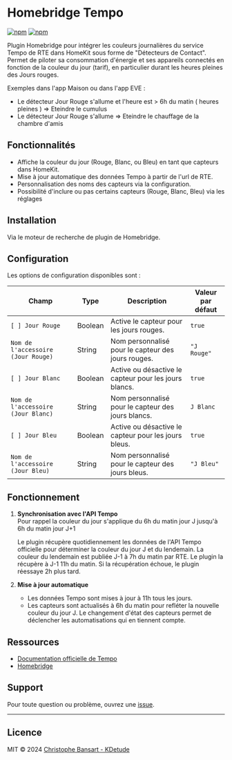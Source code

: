 # Homebridge Tempo

[![npm](https://img.shields.io/npm/v/homebridge-tempo)](https://www.npmjs.com/package/homebridge-tempo)
[![npm](https://img.shields.io/npm/dt/homebridge-tempo)](https://www.npmjs.com/package/homebridge-tempo)

Plugin Homebridge pour intégrer les couleurs journalières du service Tempo de RTE dans HomeKit sous forme de "Détecteurs de Contact". Permet de piloter sa consommation d'énergie et ses appareils connectés en fonction de la couleur du jour (tarif), en particulier durant les heures pleines des Jours rouges.

Exemples dans l'app Maison ou dans l'app EVE :

- Le détecteur Jour Rouge s'allume et l'heure est > 6h du matin ( heures pleines ) => Eteindre le cumulus
- Le détecteur Jour Rouge s'allume => Eteindre le chauffage de la chambre d'amis

## Fonctionnalités

- Affiche la couleur du jour (Rouge, Blanc, ou Bleu) en tant que capteurs dans HomeKit.
- Mise à jour automatique des données Tempo à partir de l'url de RTE.
- Personnalisation des noms des capteurs via la configuration.
- Possibilité d'inclure ou pas certains capteurs (Rouge, Blanc, Bleu) via les réglages

## Installation

Via le moteur de recherche de plugin de Homebridge.

## Configuration

Les options de configuration disponibles sont :

| Champ                              | Type    | Description                                           | Valeur par défaut |
| ---------------------------------- | ------- | ----------------------------------------------------- | ----------------- |
| `[ ] Jour Rouge`                   | Boolean | Active le capteur pour les jours rouges.              | `true`            |
| `Nom de l'accessoire (Jour Rouge)` | String  | Nom personnalisé pour le capteur des jours rouges.    | `"J Rouge"`       |
| `[ ] Jour Blanc`                   | Boolean | Active ou désactive le capteur pour les jours blancs. | `true`            |
| `Nom de l'accessoire (Jour Blanc)` | String  | Nom personnalisé pour le capteur des jours blancs.    | `J Blanc`         |
| `[ ] Jour Bleu`                    | Boolean | Active ou désactive le capteur pour les jours bleus.  | `true`            |
| `Nom de l'accessoire (Jour Bleu)`  | String  | Nom personnalisé pour le capteur des jours bleus.     | `"J Bleu"`        |

## Fonctionnement

1. **Synchronisation avec l'API Tempo**  
   Pour rappel la couleur du jour s'applique du 6h du matin jour J jusqu'à 6h du matin jour J+1

   Le plugin récupère quotidiennement les données de l'API Tempo officielle pour déterminer la couleur du jour J et du lendemain. La couleur du lendemain est publiée J-1 à 7h du matin par RTE. Le plugin la récupère à J-1 11h du matin. Si la récupération échoue, le plugin réessaye 2h plus tard.

2. **Mise à jour automatique**

   - Les données Tempo sont mises à jour à 11h tous les jours.
   - Les capteurs sont actualisés à 6h du matin pour refléter la nouvelle couleur du jour J. Le changement d'état des capteurs permet de déclencher les automatisations qui en tiennent compte.

## Ressources

- [Documentation officielle de Tempo](https://www.services-rte.com/)
- [Homebridge](https://homebridge.io/)

## Support

Pour toute question ou problème, ouvrez une [issue](https://github.com/chrisbansart/homebridge-tempo/issues).

---

## Licence

MIT © 2024 [Christophe Bansart - KDetude](https://github.com/chrisbansart)
